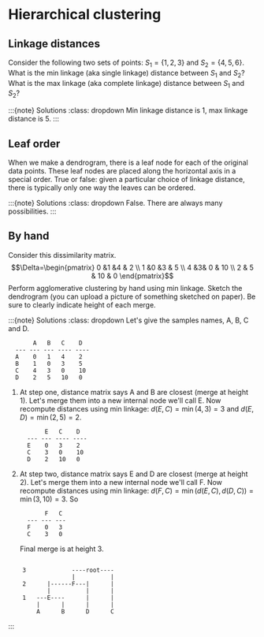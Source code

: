 # Hierarchical clustering

## Linkage distances

Consider the following two sets of points: $S_1 = \{1,2,3\}$ and
$S_2 = \{4,5,6\}$. What is the min linkage (aka single linkage) distance
between $S_1$ and $S_2$? What is the max linkage (aka complete linkage)
distance between $S_1$ and $S_2$?

:::{note} Solutions
:class: dropdown
Min linkage distance is 1, max linkage distance is 5.
:::

## Leaf order

When we make a dendrogram, there is a leaf node for each of the original
data points. These leaf nodes are placed along the horizontal axis in a
special order. True or false: given a particular choice of linkage
distance, there is typically only one way the leaves can be ordered.

:::{note} Solutions
:class: dropdown
False. There are always many possibilities.
:::

## By hand

Consider this dissimilarity matrix. $$\Delta=\begin{pmatrix}
0 &1 &4 & 2 \\
1 &0 &3 & 5 \\
4 &3& 0 & 10 \\
2 & 5 & 10 & 0
\end{pmatrix}$$ Perform agglomerative clustering by hand using min
linkage. Sketch the dendrogram (you can upload a picture of something
sketched on paper). Be sure to clearly indicate height of each merge.

:::{note} Solutions
:class: dropdown
Let's give the samples names, A, B, C and D.

```
       A   B   C    D
  --- --- --- ---- ----
  A    0   1   4    2
  B    1   0   3    5
  C    4   3   0    10
  D    2   5   10   0
```

1.  At step one, distance matrix says A and B are closest (merge at
    height 1). Let's merge them into a new internal node we'll call E.
    Now recompute distances using min linkage: $d(E,C)=\min(4,3)=3$ and
    $d(E,D)=\min(2,5)=2$.

    ```
           E   C    D   
      --- --- ---- ---- 
      E    0   3    2   
      C    3   0    10  
      D    2   10   0   
    ```

2.  At step two, distance matrix says E and D are closest (merge at
    height 2). Let's merge them into a new internal node we'll call F.
    Now recompute distances using min linkage:
    $d(F,C)=\min(d(E,C),d(D,C))=\min(3,10)=3$. So

    ```
           F   C     
      --- --- ---
      F    0   3     
      C    3   0  
    ```   

    Final merge is at height 3.

```

    3             ----root----
                  |          |
    2      |------F---|      |
           |          |      |
    1   ---E----      |      |
        |      |      |      |
        A      B      D      C
```
:::


